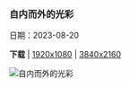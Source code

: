 ### 自内而外的光彩

日期：2023-08-20

**下载**  |  [1920x1080](https://cn.bing.com/th?id=OHR.EmeraldLakeYukon_ZH-CN4281156537_1920x1080.jpg)  |  [3840x2160](https://cn.bing.com/th?id=OHR.EmeraldLakeYukon_ZH-CN4281156537_UHD.jpg)

![自内而外的光彩](https://cn.bing.com/th?id=OHR.EmeraldLakeYukon_ZH-CN4281156537_1920x1080.jpg "翡翠湖，加拿大育空地区 (© artherng/Getty Images)")

